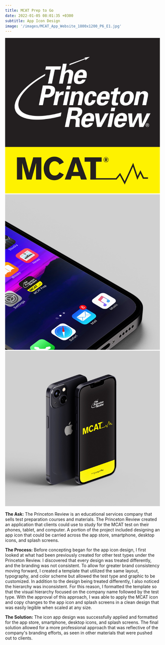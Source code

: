 ```yaml
---
title: MCAT Prep to Go
date: 2022-01-05 08:01:35 +0300
subtitle: App Icon Design
image: '/images/MCAT_App_Website_1800x1200_P6_E1.jpg'
---
```


<div class="gallery-box">
  <div class="gallery">
    <img src="/images/MCAT_App_Icon_Website_680x680_P6_E2.jpg" loading="lazy" alt="Project">
    <img src="/images/MCAT_App_Homescreen_Website_680x680_P6_E3.jpg" loading="lazy" alt="Project">
    <img src="/images/MCAT_IPhone-Mockup_Website_680x680_P6_E4.jpg" loading="lazy" alt="Project">
  </div>
</div>

<b>The Ask:</B> The Princeton Review is an educational services company that sells test preparation courses and materials. The Princeton Review created an application that clients could use to study for the MCAT test on their phones, tablet, and computer. A portion of the project included designing an app icon that could be carried across the app store, smartphone, desktop icons, and splash screens.

<b>The Process:</B> Before concepting began for the app icon design, I first looked at what had been previously created for other test types under the Princeton Review. I discovered that every design was treated differently, and the branding was not consistent. To allow for greater brand consistency moving forward, I created a template that utilized the same layout, typography, and color scheme but allowed the test type and graphic to be customized. In addition to the design being treated differently, I also noticed the hierarchy was inconsistent. For this reason, I formatted the template so that the visual hierarchy focused on the company name followed by the test type. With the approval of this approach, I was able to apply the MCAT icon and copy changes to the app icon and splash screens in a clean design that was easily legible when scaled at any size.

<b>The Solution:</B> The icon app design was successfully applied and formatted for the app store, smartphone, desktop icons, and splash screens. The final solution allowed for a more professional approach that was reflective of the company's branding efforts, as seen in other materials that were pushed out to clients.